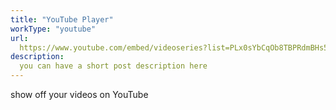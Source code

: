```yaml
---
title: "YouTube Player"
workType: "youtube"
url:
  https://www.youtube.com/embed/videoseries?list=PLx0sYbCqOb8TBPRdmBHs5Iftvv9TPboYG
description:
  you can have a short post description here
---
```


show off your videos on YouTube
